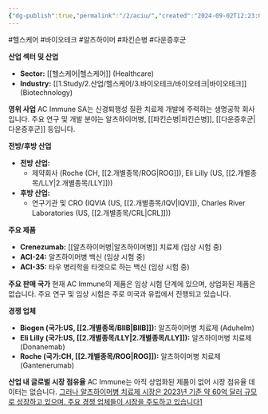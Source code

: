 ```yaml
---
{"dg-publish":true,"permalink":"/2/aciu/","created":"2024-09-02T12:23:09.869+09:00","updated":"2025-07-29T21:37:04.250+09:00"}
---
```


#헬스케어 #바이오테크 #알츠하이머 #파킨슨병 #다운증후군


**산업 섹터 및 산업**

- **Sector:** [[헬스케어\|헬스케어]] (Healthcare)
- **Industry:** [[1.Study/2.산업/헬스케어/3.바이오테크/바이오테크\|바이오테크]] (Biotechnology)

**영위 사업** AC Immune SA는 신경퇴행성 질환 치료제 개발에 주력하는 생명공학 회사입니다. 주요 연구 및 개발 분야는 알츠하이머병, [[파킨슨병\|파킨슨병]], [[다운증후군\|다운증후군]] 등입니다.

**전방/후방 산업**

- **전방 산업:** 
	- 제약회사 (Roche (CH, [[2.개별종목/ROG\|ROG]]), Eli Lilly (US, [[2.개별종목/LLY\|2.개별종목/LLY]]))
- **후방 산업:** 
	- 연구기관 및 CRO (IQVIA (US, [[2.개별종목/IQV\|IQV]]), Charles River Laboratories (US, [[2.개별종목/CRL\|CRL]]))

**주요 제품**

- **Crenezumab:** [[알츠하이머병\|알츠하이머병]] 치료제 (임상 시험 중)
- **ACI-24:** 알츠하이머병 백신 (임상 시험 중)
- **ACI-35:** 타우 병리학을 타겟으로 하는 백신 (임상 시험 중)

**주요 판매 국가** 현재 AC Immune의 제품은 임상 시험 단계에 있으며, 상업화된 제품은 없습니다. 주요 연구 및 임상 시험은 주로 미국과 유럽에서 진행되고 있습니다.

**경쟁 업체**

- **Biogen (국가:US, [[2.개별종목/BIIB\|BIIB]]):** 알츠하이머병 치료제 (Aduhelm)
- **Eli Lilly (국가:US, [[2.개별종목/LLY\|2.개별종목/LLY]]):** 알츠하이머병 치료제 (Donanemab)
- **Roche (국가:CH, [[2.개별종목/ROG\|ROG]]):** 알츠하이머병 치료제 (Gantenerumab)

**산업 내 글로벌 시장 점유율** AC Immune는 아직 상업화된 제품이 없어 시장 점유율 데이터는 없습니다. [그러나 알츠하이머병 치료제 시장은 2023년 기준 약 60억 달러 규모로 성장하고 있으며, 주요 경쟁 업체들이 시장을 주도하고 있습니다](https://m.blog.naver.com/zenmandala/223006302401)[1](https://m.blog.naver.com/zenmandala/223006302401)